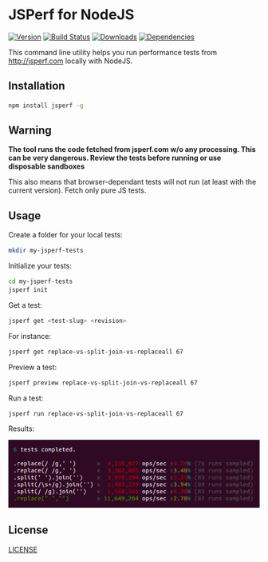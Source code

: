 # JSPerf for NodeJS

[![Version](https://img.shields.io/npm/v/jsperf.svg)]()
[![Build Status](http://img.shields.io/travis/OrKoN/jsperf.svg?style=flat)](https://travis-ci.org/OrKoN/jsperf)
[![Downloads](https://img.shields.io/npm/dm/jsperf.svg)](https://www.npmjs.com/package/jsperf)
[![Dependencies](https://img.shields.io/david/OrKoN/jsperf.svg)](https://github.com/OrKoN/jsperf/blob/master/package.json#L19)

This command line utility helps you run performance tests from http://jsperf.com locally with NodeJS.

## Installation

```sh
npm install jsperf -g
```

## Warning

**The tool runs the code fetched from jsperf.com w/o any processing. This can be very dangerous. Review the tests before running or use disposable sandboxes**

This also means that browser-dependant tests will not run (at least with the current version). Fetch only pure JS tests.

## Usage

Create a folder for your local tests:

```sh
mkdir my-jsperf-tests
```

Initialize your tests:

```sh
cd my-jsperf-tests
jsperf init
```

Get a test:

```sh
jsperf get <test-slug> <revision>
```

For instance:

```sh
jsperf get replace-vs-split-join-vs-replaceall 67
```

Preview a test:

```sh
jsperf preview replace-vs-split-join-vs-replaceall 67
```

Run a test:

```sh
jsperf run replace-vs-split-join-vs-replaceall 67
```

Results:

![jsperf results](https://raw.githubusercontent.com/OrKoN/jsperf/master/results.png "jsperf results")

## License

[LICENSE](https://raw.githubusercontent.com/OrKoN/jsperf/master/LICENSE)
